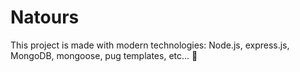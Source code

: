 # Natours
This project is made with modern technologies: Node.js, express.js, MongoDB, mongoose, pug templates, etc... 🙂